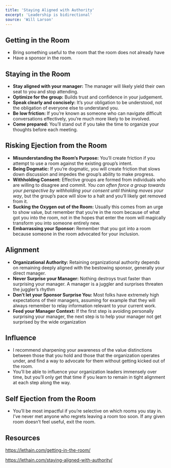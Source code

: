 ```yaml
---
title: 'Staying Aligned with Authority'
excerpt: 'Leadership is bidirectional'
source: 'Will Larson'
---
```


## Getting in the Room
- Bring something useful to the room that the room does not already have
- Have a sponsor in the room.

## Staying in the Room
- **Stay aligned with your manager:** The manager will likely yield their own seat to you and stop attending.
- **Optimize for the group:** Builds trust and confidence in your judgement.
- **Speak clearly and concisely:** It’s your obligation to be understood, not the obligation of everyone else to understand you.
- **Be low friction:** If you’re known as someone who can navigate difficult conversations effectively, you’re much more likely to be involved.
- **Come prepared:** You’ll stand out if you take the time to organize your thoughts before each meeting. 

## Risking Ejection from the Room
- **Misunderstanding the Room’s Purpose:** You’ll create friction if you attempt to use a room against the existing group’s intent.
- **Being Dogmatic:** If you’re dogmatic, you will create friction that slows down discussion and impedes the group’s ability to make progress.
- **Withholding Consent:** Effective groups are formed from individuals who are willing to disagree and commit. *You can often force a group towards your perspective by withholding your consent until thinking moves your way*, but the group’s pace will slow to a halt and you’ll likely get removed from it.
- **Sucking the Oxygen out of the Room:** Usually this comes from an urge to show value, but remember that you’re in the room because of what got you into the room, not in the hopes that enter the room will magically transform you into someone entirely new.
- **Embarrassing your Sponsor:** Remember that you got into a room because someone in the room advocated for your inclusion.

## Alignment
- **Organizational Authority:** Retaining organizational authority depends on remaining deeply aligned with the bestowing sponsor, generally your direct manager.
- **Never Surprise your Manager:** Nothing destroys trust faster than surprising your manager. A manager is a juggler and surprises threaten the juggler’s rhythm
- **Don’t let your Sponsor Surprise You:** Most folks have extremely high expectations of their managers, assuming for example that they will always remember to relay information relevant to your current work. 
- **Feed your Manager Context:** If the first step is avoiding personally surprising your manager, the next step is to help your manager not get surprised by the wide organization

## Influence
- I recommend sharpening your awareness of the value distinctions between those that you hold and those that the organization operates under, and find a way to advocate for them without getting kicked out of the room.
- You’ll be able to influence your organization leaders immensely over time, but you’ll only get that time if you learn to remain in tight alignment at each step along the way.

## Self Ejection from the Room
- You’ll be most impactful if you’re selective on which rooms you stay in. I’ve never met anyone who regrets leaving a room too soon. If any given room doesn’t feel useful, exit the room.

## Resources
https://lethain.com/getting-in-the-room/

https://lethain.com/staying-aligned-with-authority/